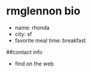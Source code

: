 # rmglennon bio
- name: rhonda
- city: sf
- favorite meal time: breakfast

##contact info
- find on the web
